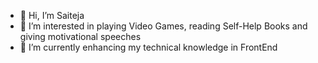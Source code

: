 - 👋 Hi, I’m Saiteja
- 👀 I’m interested in playing Video Games, reading Self-Help Books and giving motivational speeches
- 🌱 I’m currently enhancing my technical knowledge in FrontEnd
<!---
saitejaseemala/saitejaseemala is a ✨ special ✨ repository because its `README.md` (this file) appears on your GitHub profile.
You can click the Preview link to take a look at your changes.
--->
